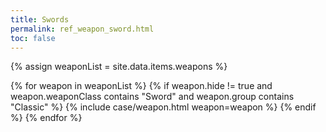```yaml
---
title: Swords
permalink: ref_weapon_sword.html
toc: false
---
```


{% assign weaponList = site.data.items.weapons %}

{% for weapon in weaponList %}
{% if weapon.hide != true and weapon.weaponClass contains "Sword" and weapon.group contains "Classic" %}
{% include case/weapon.html weapon=weapon %}
{% endif %}
{% endfor %}